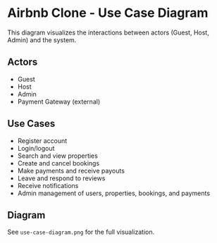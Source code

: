 # Airbnb Clone - Use Case Diagram

This diagram visualizes the interactions between actors (Guest, Host, Admin) and the system.

## Actors

- Guest
- Host
- Admin
- Payment Gateway (external)

## Use Cases

- Register account
- Login/logout
- Search and view properties
- Create and cancel bookings
- Make payments and receive payouts
- Leave and respond to reviews
- Receive notifications
- Admin management of users, properties, bookings, and payments

## Diagram

See `use-case-diagram.png` for the full visualization.
